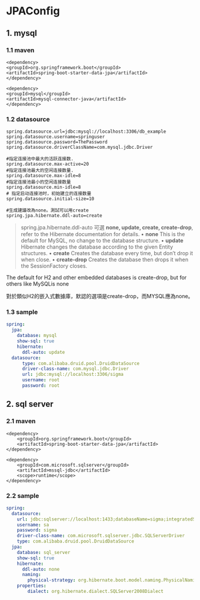 # JPAConfig

## 1. mysql

### 1.1 maven

```markup
<dependency>
<groupId>org.springframework.boot</groupId>
<artifactId>spring-boot-starter-data-jpa</artifactId>
</dependency>

<dependency>
<groupId>mysql</groupId>
<artifactId>mysql-connector-java</artifactId>
</dependency>
```

### 1.2 datasource

```text
spring.datasource.url=jdbc:mysql://localhost:3306/db_example
spring.datasource.username=springuser
spring.datasource.password=ThePassword
spring.datasource.driverClassName=com.mysql.jdbc.Driver

#指定连接池中最大的活跃连接数.
spring.datasource.max-active=20
#指定连接池最大的空闲连接数量.
spring.datasource.max-idle=8
#指定连接池最小的空闲连接数量
spring.datasource.min-idle=8
# 指定启动连接池时，初始建立的连接数量
spring.datasource.initial-size=10

#生成建議改為none。測試可以用create
spring.jpa.hibernate.ddl-auto=create
```

> spring.jpa.hibernate.ddl-auto 可選 **none, update, create, create-drop**, refer to the Hibernate documentation for details. • **none** This is the default for MySQL, no change to the database structure. • **update** Hibernate changes the database according to the given Entity structures. • **create** Creates the database every time, but don’t drop it when close. • **create-drop** Creates the database then drops it when the SessionFactory closes.

The default for H2 and other embedded databases is create-drop, but for others like MySQLis none

對於類似H2的嵌入式數據庫，默認的選項是create-drop，而MYSQL應為none。

### 1.3 sample

```yaml
spring:
  jpa:
    database: mysql
    show-sql: true
    hibernate:
      ddl-auto: update
  datasource:
      type: com.alibaba.druid.pool.DruidDataSource
      driver-class-name: com.mysql.jdbc.Driver
      url: jdbc:mysql://localhost:3306/sigma
      username: root
      password: root
```

## 2. sql server

### 2.1 maven

```markup
<dependency>
    <groupId>org.springframework.boot</groupId>
    <artifactId>spring-boot-starter-data-jpa</artifactId>
</dependency>

<dependency>
    <groupId>com.microsoft.sqlserver</groupId>
    <artifactId>mssql-jdbc</artifactId>
    <scope>runtime</scope>
</dependency>
```

### 2.2 sample

```yaml
spring:
  datasource:
    url: jdbc:sqlserver://localhost:1433;databaseName=sigma;integratedSecurity=false
    username: sa
    password: sigma
    driver-class-name: com.microsoft.sqlserver.jdbc.SQLServerDriver
    type: com.alibaba.druid.pool.DruidDataSource
  jpa:
    database: sql_server
    show-sql: true
    hibernate:
      ddl-auto: none
      naming:
        physical-strategy: org.hibernate.boot.model.naming.PhysicalNamingStrategyStandardImpl
    properties:
        dialect: org.hibernate.dialect.SQLServer2008Dialect
```

